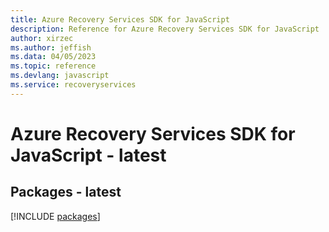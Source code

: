 ```yaml
---
title: Azure Recovery Services SDK for JavaScript
description: Reference for Azure Recovery Services SDK for JavaScript
author: xirzec
ms.author: jeffish
ms.data: 04/05/2023
ms.topic: reference
ms.devlang: javascript
ms.service: recoveryservices
---
```

# Azure Recovery Services SDK for JavaScript - latest
## Packages - latest
[!INCLUDE [packages](recovery-services-index.md)]